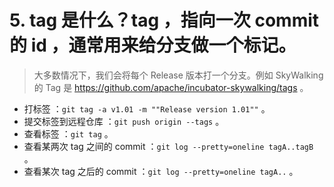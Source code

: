 # 5. tag 是什么？tag ，指向一次 commit 的 id ，通常用来给分支做一个标记。

> 大多数情况下，我们会将每个 Release 版本打一个分支。例如 SkyWalking 的 Tag 是 https://github.com/apache/incubator-skywalking/tags 。

- 打标签 ：`git tag -a v1.01 -m ""Release version 1.01""` 。
- 提交标签到远程仓库 ：`git push origin --tags` 。
- 查看标签 ：`git tag` 。
- 查看某两次 tag 之间的 commit ：`git log --pretty=oneline tagA..tagB` 。
- 查看某次 tag 之后的 commit ：`git log --pretty=oneline tagA..` 。

